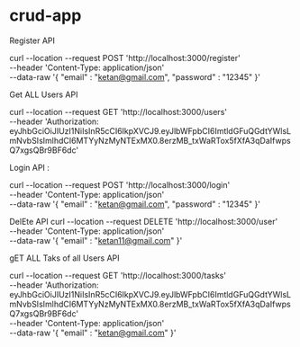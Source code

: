 # crud-app


Register API 

curl --location --request POST 'http://localhost:3000/register' \
--header 'Content-Type: application/json' \
--data-raw '{
    "email" : "ketan@gmail.com",
    "password"  : "12345"
}'


Get ALL Users  API 

curl --location --request GET 'http://localhost:3000/users' \
--header 'Authorization: eyJhbGciOiJIUzI1NiIsInR5cCI6IkpXVCJ9.eyJlbWFpbCI6ImtldGFuQGdtYWlsLmNvbSIsImlhdCI6MTYyNzMyNTExMX0.8erzMB_txWaRTox5fXfA3qDaIfwpsQ7xgsQBr9BF6dc'



Login API :  

curl --location --request POST 'http://localhost:3000/login' \
--header 'Content-Type: application/json' \
--data-raw '{
    "email"  : "ketan@gmail.com",
    "password" : "12345"
}'


DelEte API 
curl --location --request DELETE 'http://localhost:3000/user' \
--header 'Content-Type: application/json' \
--data-raw '{
    "email" : "ketan11@gmail.com"
}'

gET ALL Taks of all Users API 

curl --location --request GET 'http://localhost:3000/tasks' \
--header 'Authorization: eyJhbGciOiJIUzI1NiIsInR5cCI6IkpXVCJ9.eyJlbWFpbCI6ImtldGFuQGdtYWlsLmNvbSIsImlhdCI6MTYyNzMyNTExMX0.8erzMB_txWaRTox5fXfA3qDaIfwpsQ7xgsQBr9BF6dc' \
--header 'Content-Type: application/json' \
--data-raw '{
    "email"  : "ketan@gmail.com"
}'

